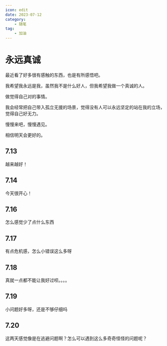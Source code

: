 ```yaml
---
icon: edit
date: 2023-07-12
category:
    - 随笔
tag:
    - 加油
---
```


# 永远真诚

最近看了好多很有感触的东西，也是有所感悟吧。

我希望我永远是我，虽然我不是什么好人，但我希望我做一个真诚的人。

做觉得自己对的事情。

我会经常把自己带入孤立无援的场景，觉得没有人可以永远坚定的站在我的立场，觉得自己好无力。

慢慢来吧，慢慢遇见。

相信明天会更好的。


## 7.13
越来越好！

## 7.14
今天很开心！

## 7.16
怎么感觉少了点什么东西

## 7.17
有点危机感，怎么小错误这么多呀

## 7.18
真就一点都不能让我好过呗。。。。

## 7.19
小问题好多呀，还是不够仔细吗

## 7.20
这两天感觉像是在逃避问题啊？怎么可以遇到这么多奇奇怪怪的问题呢？